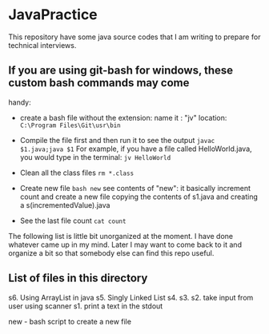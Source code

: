 # JavaPractice
This repository have some java source codes that I am writing to prepare for
technical interviews.

## If you are using git-bash for windows, these custom bash commands may come
handy:

- create a bash file without the extension:
  name it : "jv"
  location:
```C:\Program Files\Git\usr\bin```

- Compile the file first and then run it to see the output
```javac $1.java;java $1```
For example, if you have a file called HelloWorld.java, you would type in the
terminal:
```jv HelloWorld```

- Clean all the class files
  ```rm *.class```

- Create new file
  ```bash new```
  see contents of "new": it basically increment count and create a new file
  copying the contents of s1.java and creating a s(incrementedValue).java

- See the last file count
  ```cat count```


The following list is little bit unorganized at the moment. I have done whatever
came up in my mind. Later I may want to come back to it and organize a bit so
that somebody else can find this repo useful.

List of files in this directory
------------------------------------
s6. Using ArrayList in java
s5. Singly Linked List
s4.
s3.
s2. take input from user using scanner
s1. print a text in the stdout

new - bash script to create a new file
